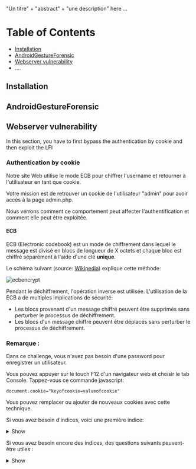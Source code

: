 "Un titre" + "abstract" + "une description" here ...
# Table of Contents
* [Installation](./README.md/#installation)
* [AndroidGestureForensic](./README.md/#androidGestureForensic)
* [Webserver vulnerability](./README.md/#webserver-vulnerability)
* ....

## Installation

## AndroidGestureForensic

## Webserver vulnerability
In this section, you have to first bypass the authentication by cookie and then exploit the LFI
### Authentication by cookie
Notre site Web utilise le mode ECB pour chiffrer l'username et retourner à l'utilisateur en tant que cookie.

Votre mission est de retrouver un cookie de l'utilisateur "admin" pour avoir accès à la page admin.php.

Nous verrons comment ce comportement peut affecter l'authentification et comment elle peut être exploitée.

#### ECB
ECB (Electronic codebook) est un mode de chiffrement dans lequel le message est divisé en blocs de longueur de X octets et chaque bloc est chiffré séparément à l'aide d'une clé **unique**.

Le schéma suivant (source: [Wikipedia](https://en.wikipedia.org/wiki/Block_cipher_mode_of_operation)) explique cette méthode:

![ecbencrypt](https://user-images.githubusercontent.com/26149560/36741024-5cc2be06-1be4-11e8-96c4-8c0684934230.PNG)

Pendant le déchiffrement, l'opération inverse est utilisée. L'utilisation de la ECB a de multiples implications de sécurité:

* Les blocs provenant d'un message chiffré peuvent être supprimés sans perturber le processus de déchiffrement.
* Les blocs d'un message chiffré peuvent être déplacés sans perturber le processus de déchiffrement.

### Remarque : 

Dans ce challenge, vous n'avez pas besoin d'une password pour enregistrer un utilisateur. 

Vous pouvez appuyer sur le touch F12 d'un navigateur web et choisir le tab Console. Tappez-vous ce commande javascript:
```
document.cookie="keyofcookie=valueofcookie"
```
Vous pouvez remplacer ou ajouter de nouveaux cookies avec cette technique.


Si vous avez besoin d'indices, voici une première indice:

<details>
<summary>Show</summary>

* Créer utilisateur "aaaaaaaa" (8*a) et "aaaaaaaaaaaaaaaa" (16*a)

   * Est-ce que vous vous rendez compte quelque chose de particulière au cookie "auth"?   
   
</details>   


Si vous avez besoin encore des indices, des questions suivants peuvent-être utiles :   
<details>
<summary>Show</summary>

   * Quelle est la taille d'un bloc?
   
   * Souvenez-vous le première implication de sécurité en-dessus, comment vous pouvez fabriquer un utilisateur pour lequel le cookie contient le cookie de "admin"?
   
   * Une fois vous trouvez le cookie, modifiez-vous le à l'aide de document.cookie
   
</details>
   
   
